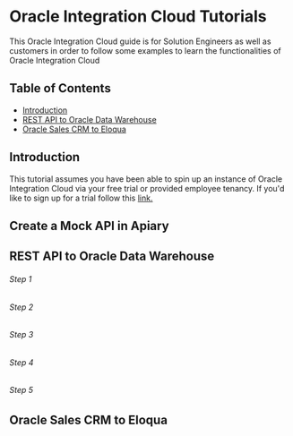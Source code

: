 # Oracle Integration Cloud Tutorials
This Oracle Integration Cloud guide is for Solution Engineers as well as customers in order to follow some examples to learn the functionalities of Oracle Integration Cloud
## Table of Contents
- [Introduction](#introduction)
- [REST API to Oracle Data Warehouse](#rest-api-to-oracle-data-warehouse)
- [Oracle Sales CRM to Eloqua](#oracle-sales-crm-to-eloqua)

## Introduction
This tutorial assumes you have been able to spin up an instance of Oracle Integration Cloud via your free trial or provided employee tenancy. If you'd like to sign up for a trial follow this [link.](https://www.oracle.com/cloud/free/)

## Create a Mock API in Apiary

## REST API to Oracle Data Warehouse

###### Step 1
###### Step 2
###### Step 3
###### Step 4
###### Step 5


## Oracle Sales CRM to Eloqua
